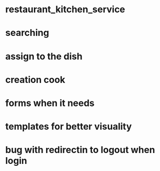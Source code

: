 ﻿# restaurant_kitchen_service

# searching
# assign to the dish
# creation cook
# forms when it needs
# templates for better visuality
# bug with redirectin to logout when login
